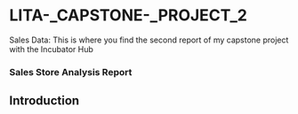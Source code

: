 # LITA-_CAPSTONE-_PROJECT_2
Sales Data: This is where you find the second report of my capstone project with the Incubator Hub 

### Sales Store Analysis Report

## Introduction

